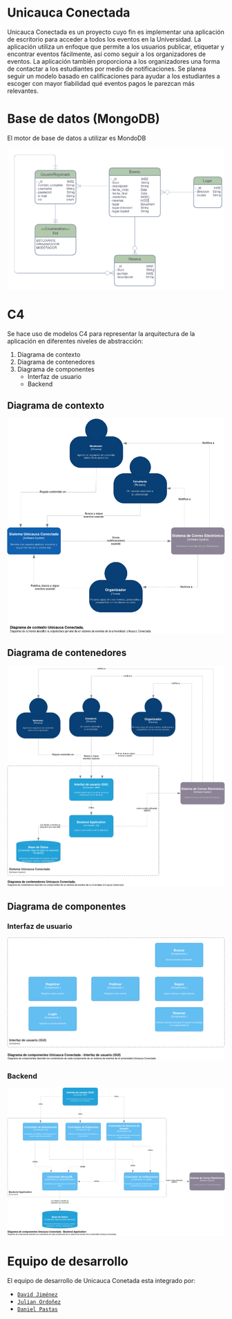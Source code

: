 # Unicauca Conectada

Unicauca Conectada es un proyecto cuyo fin es implementar una aplicación de
escritorio para acceder a todos los eventos en la Universidad. La aplicación
utiliza un enfoque que permite a los usuarios publicar, etiquetar y encontrar
eventos fácilmente, así como seguir a los organizadores de eventos. La
aplicación también proporciona a los organizadores una forma de contactar a los
estudiantes por medio de notificaciones. Se planea seguir un modelo basado en
calificaciones para ayudar a los estudiantes a escoger con mayor fiabilidad qué
eventos pagos le parezcan más relevantes.

# Base de datos (MongoDB)

El motor de base de datos a utilizar es MondoDB

![Digrama de base de datos](images/database/basededatos.png) 

# C4

Se hace uso de modelos C4 para representar la arquitectura de la aplicación en
diferentes niveles de abstracción: 

1. Diagrama de contexto
2. Diagrama de contenedores
3. Diagrama de componentes
    * Interfaz de usuario
    * Backend 

## Diagrama de contexto

![Diagrama de contexto](images/c4/contexto.png)

## Diagrama de contenedores

![Diagrama de contenedores](images/c4/contenedores.png)

## Diagrama de componentes

### Interfaz de usuario

![Diagrama de componentes GUI](images/c4/componentesGUI.png)

### Backend

![Diagrama de componentes Backend](images/c4/componentesBackend.png)

# Equipo de desarrollo

El equipo de desarrollo de Unicauca Conetada esta integrado por:  
- [`David Jiménez`](https://github.com/dohimenezg)
- [`Julian Ordoñez`](https://github.com/juleMay)
- [`Daniel Pastas`](https://github.com/pdaniel102)

